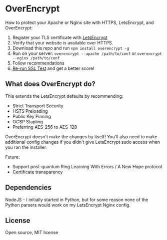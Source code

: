# OverEncrypt

How to protect your Apache or Nginx site with HTTPS, LetsEncrypt, and OverEncrypt:

1. Register your TLS certificate with <a href="https://letsencrypt.org">LetsEncrypt</a>
2. Verify that your website is available over HTTPS.
3. Download this repo and run ```npm install overencrypt -g```
4. Run on your server: ```overencrypt --apache /path/to/conf``` or ```overencrypt --nginx /path/to/conf```
5. Follow recommendations
6. <a href="https://www.ssllabs.com/ssltest/index.html">Re-run SSL Test</a> and get a better score!

## What does OverEncrypt do?

This extends the LetsEncrypt defaults by recommending:

* Strict Transport Security
* HSTS Preloading
* Public Key Pinning
* OCSP Stapling
* Preferring AES-256 to AES-128

OverEncrypt doesn't make the changes by itself!  You'll also need to make additional
config changes if you didn't give LetsEncrypt sudo access when you ran the
installer.

Future:

* Support post-quantum Ring Learning With Errors / A New Hope protocol
* Certificate transparency

## Dependencies

NodeJS - I initially started in Python, but for some reason none of the Python
parsers would work on my LetsEncrypt Nginx config.

## License

Open source, MIT license
